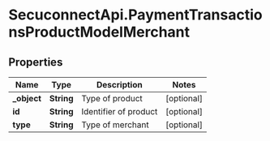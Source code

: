 # SecuconnectApi.PaymentTransactionsProductModelMerchant

## Properties
Name | Type | Description | Notes
------------ | ------------- | ------------- | -------------
**_object** | **String** | Type of product | [optional] 
**id** | **String** | Identifier of product | [optional] 
**type** | **String** | Type of merchant | [optional] 


